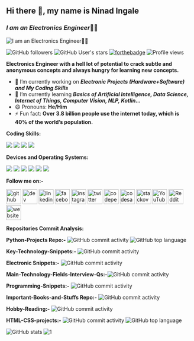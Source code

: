 ## Hi there 👋, my name is Ninad Ingale
### ***I am an Electronics Engineer***👨‍🎓  

![***I am an Electronics Engineer***👨‍🎓](https://pbs.twimg.com/profile_images/1300780507609800704/PW3tGdT6_400x400.jpg)

<img alt="GitHub followers" src="https://img.shields.io/github/followers/Electroholmes?label=Follow&style=social"> <img alt="GitHub User's stars" src="https://img.shields.io/github/stars/Electroholmes?style=social">  [![forthebadge](https://forthebadge.com/images/badges/built-with-love.svg)](https://forthebadge.com) ![Profile views](https://gpvc.arturio.dev/Electroholmes) 

**Electronics Engineer with a hell lot of potential to crack subtle and anonymous concepts and always hungry for learning new concepts.**

- 🔭 I’m currently working on ***Electronic Projects (Hardware+Software) and My Coding Skills*** 
- 🌱 I’m currently learning ***Basics of Artificial Intelligence, Data Science, Internet of Things, Computer Vision, NLP, Kotlin...*** 
- 😄 Pronouns: **He/Him** 
- ⚡ Fun fact: **Over 3.8 billion people use the internet today, which is 40% of the world’s population.** 

**Coding Skills:**

![](https://img.shields.io/badge/Code-Python-informational?style=flat&logo=Python&logoColor=white&color=2bbc8a)  ![](https://img.shields.io/badge/Code-HTML-informational?style=flat&logo=HTML5&logoColor=white&color=2bbc8a) ![](https://img.shields.io/badge/Code-JavaScript-informational?style=flat&logo=JavaScript&logoColor=white&color=2bbc8a)
![](https://img.shields.io/badge/Code-CSS-informational?style=flat&logo=CSS3&logoColor=white&color=2bbc8a)

**Devices and Operating Systems:**

![](https://img.shields.io/badge/Device-Arduino-informational?style=flat&logo=Arduino&logoColor=white&color=2bbc8a) ![](https://img.shields.io/badge/Device-RaspberryPi-informational?style=flat&logo=RaspberryPi&logoColor=white&color=2bbc8a) ![](https://img.shields.io/badge/Device-BeagleBoard-informational?style=flat&logo=BeagleBoard&logoColor=white&color=2bbc8a) ![](https://img.shields.io/badge/OS-Windows-informational?style=flat&logo=Windows&logoColor=white&color=2bbc8a)
![](https://img.shields.io/badge/OS-Linux-informational?style=flat&logo=Linux&logoColor=white&color=2bbc8a) ![](https://img.shields.io/badge/OS-macOS-informational?style=flat&logo=Apple&logoColor=white&color=2bbc8a)

**Follow me on:-**

[<img src='https://cdn.jsdelivr.net/npm/simple-icons@3.0.1/icons/github.svg' alt='github' height='40'>](https://github.com/Electroholmes)  [<img src='https://cdn.jsdelivr.net/npm/simple-icons@3.0.1/icons/dev-dot-to.svg' alt='dev' height='40'>](https://dev.to/electroholmes)  [<img src='https://cdn.jsdelivr.net/npm/simple-icons@3.0.1/icons/linkedin.svg' alt='linkedin' height='40'>](https://www.linkedin.com/in/ninad-ingale-352008167/)  [<img src='https://cdn.jsdelivr.net/npm/simple-icons@3.0.1/icons/facebook.svg' alt='facebook' height='40'>](https://www.facebook.com/https://www.facebook.com/ninad.ingale.5/)  [<img src='https://cdn.jsdelivr.net/npm/simple-icons@3.0.1/icons/instagram.svg' alt='instagram' height='40'>](https://www.instagram.com/official_electronic_technocrat/)  [<img src='https://cdn.jsdelivr.net/npm/simple-icons@3.0.1/icons/twitter.svg' alt='twitter' height='40'>](https://twitter.com/Ingale70131855)  [<img src='https://cdn.jsdelivr.net/npm/simple-icons@3.0.1/icons/codepen.svg' alt='codepen' height='40'>](https://codepen.io/electroholmes)  [<img src='https://cdn.jsdelivr.net/npm/simple-icons@3.0.1/icons/codesandbox.svg' alt='codesandbox' height='40'>](https://codesandbox.io/u/Electroholmes)  [<img src='https://cdn.jsdelivr.net/npm/simple-icons@3.0.1/icons/stackoverflow.svg' alt='stackoverflow' height='40'>](https://stackoverflow.com/users/14178042)  [<img src='https://cdn.jsdelivr.net/npm/simple-icons@3.0.1/icons/youtube.svg' alt='YouTube' height='40'>](https://www.youtube.com/channel/UCmBHd-0Mrn41ZKGvrk5T7VQ)  [<img src='https://cdn.jsdelivr.net/npm/simple-icons@3.0.1/icons/reddit.svg' alt='Reddit' height='40'>](https://www.reddit.com/user/Electroholmes1298)  [<img src='https://cdn.jsdelivr.net/npm/simple-icons@3.0.1/icons/icloud.svg' alt='website' height='40'>](https://sites.google.com/view/electronic-technocrat/home?authuser=0)  

**Repositories Commit Analysis:**

**Python-Projects Repo:-** <img alt="GitHub commit activity" src="https://img.shields.io/github/commit-activity/m/Electroholmes/Python-Projects?logo=github&style=flat-square"> <img alt="GitHub top language" src="https://img.shields.io/github/languages/top/Electroholmes/Python-Projects?logo=python">

**Key-Technology-Snippets:-** <img alt="GitHub commit activity" src="https://img.shields.io/github/commit-activity/m/Electroholmes/Key-Technology-Snippets?logo=github&style=plastic">

**Electronic Snippets:-** <img alt="GitHub commit activity" src="https://img.shields.io/github/commit-activity/m/Electroholmes/Electronics-Snippets?logo=github&style=flat-square">

**Main-Technology-Fields-Interview-Qs:-**<img alt="GitHub commit activity" src="https://img.shields.io/github/commit-activity/w/Electroholmes/Main-Technology-Fields-Interview-Qs?logo=github&style=flat-square">

**Programming-Snippets:-** <img alt="GitHub commit activity" src="https://img.shields.io/github/commit-activity/m/Electroholmes/Programming-Snippets?logo=github&style=flat-square">

**Important-Books-and-Stuffs Repo:-** <img alt="GitHub commit activity" src="https://img.shields.io/github/commit-activity/w/Electroholmes/Important-Books-and-Stuffs?logo=github&style=flat-square">

**Hobby-Reading:-** <img alt="GitHub commit activity" src="https://img.shields.io/github/commit-activity/y/Electroholmes/Hobby-Reading?logo=github&style=flat-square">

**HTML-CSS-projects:-** <img alt="GitHub commit activity" src="https://img.shields.io/github/commit-activity/m/Electroholmes/HTML-CSS-projects?logo=github&style=flat-square"> <img alt="GitHub top language" src="https://img.shields.io/github/languages/top/Electroholmes/HTML-CSS-projects?logo=HTML">
 

![GitHub stats](https://github-readme-stats.vercel.app/api?username=Electroholmes&show_icons=true)   ![1](https://github-readme-stats.vercel.app/api/top-langs/?username=Electroholmes&theme=blue-green)

  
